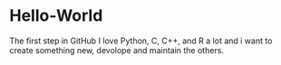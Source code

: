 # Hello-World
The first step in GitHub
I love Python, C, C++, and R a lot and i want to
create something new, devolope and maintain the others.
